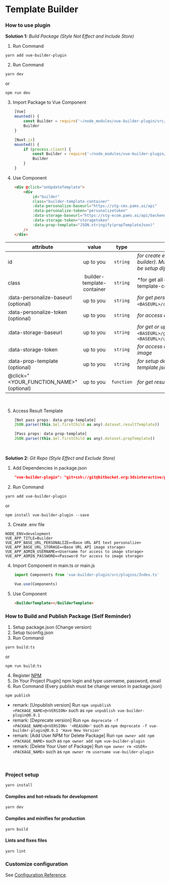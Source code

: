 # Template Builder

### How to use plugin

**Solution 1:** *Build Package (Style Not Effect and Include Store)*
1. Run Command
```
yarn add vue-builder-plugin
```

2. Run Command
```
yarn dev
```
or
```
npm run dev
```

3. Import Package to Vue Component
```javascript
    [Vue]
    mounted() {
        const Builder = require('~/node_modules/vue-builder-plugin/src/main')
        Builder
    }

    [Nuxt.js]
    mounted() {
        if (process.client) {
            const Builder = require('~/node_modules/vue-builder-plugin/src/main')
            Builder
        }
    }
```

4. Use Component
```html
    <div @click="onUpdateTemplate">
        <div
            id="builder"
            class="builder-template-container"
            :data-personalize-baseurl="https://stg-cms.pams.ai/api"
            :data-personalize-token="personalizetoken"
            :data-storage-baseurl="https://stg-ecom.pams.ai/api/backend"
            :data-storage-token="storagetoken"
            :data-prop-template="JSON.stringify(propTemplateJson)"
        />
    </div>
```

| attribute                              |value                     |type      |description                                                                                   |
|----------------------------------------|:------------------------:|:--------:| -------------------------------------------------------------------------------------------- |
|id                                      |up to you                 |`string`  |*for create element (default: builder). Mutiple element should be setup difference name*      |
|class                                   |builder-template-container|`string`  |*for get all element class 'builder-template-container' to assign data                        |
|:data-personalize-baseurl (optional)    |up to you                 |`string`  |*for get personalize* (ex. [GET] `<BASEURL>/customers/attributes`)*                           |
|:data-personalize-token (optional)      |up to you                 |`string`  |*for access api get personalize*                                                              |
|:data-storage-baseurl                   |up to you                 |`string`  |*for get or upload image* (ex. [GET] `<BASEURL>/galleries`, [POST] `<BASEURL>/uploader/public`|
|:data-storage-token                     |up to you                 |`string`  |*for access api get or upload image*                                                          |
|:data-prop-template (optional)          |up to you                 |`string`  |*for setup default prop your template json*                                                   |
|@click="<YOUR_FUNCTION_NAME>" (optional)|up to you                 |`function`|*for get result on function*                                                                  |
<br>

5. Access Result Template
```javascript
    [Not pass props: data-prop-template]
    JSON.parse((this.$el.firstChild as any).dataset.resultTemplate))

    [Pass props: data-prop-template]
    JSON.parse((this.$el.firstChild as any).dataset.propTemplate))
```
<br>

**Solution 2:** *Git Repo (Style Effect and Exclude Store)*
1. Add Dependencies in package.json
```json
    "vue-builder-plugin": "git+ssh://git@bitbucket.org:3dsinteractive/pam-builder.git"
```

2. Run Command
```
yarn add vue-builder-plugin
```
or
```
npm install vue-builder-plugin --save
```

3. Create .env file
```
NODE_ENV=development
VUE_APP_TITLE=Builder
VUE_APP_BASE_URL_PERSONALIZE=<Base URL API text personalize>
VUE_APP_BASE_URL_STORAGE=<Base URL API image storage>
VUE_APP_ADMIN_USERNAME=<Username for access to image storage>
VUE_APP_ADMIN_PASSWORD=<Password for access to image storage>
```

4. Import Component in main.ts or main.js
```javascript
    import Components from 'vue-builder-plugin/src/plugins/Index.ts'

    Vue.use(Components)
```
5. Use Component
```html
    <BuilderTemplate></BuilderTemplate>
```

### How to Build and Publish Package (Self Reminder)
1. Setup package.json (Change version)
2. Setup tsconfig.json
3. Run Command
```
yarn build:ts
```
or
```
npm run build:ts
```
4. Register [NPM](https://www.npmjs.com)
5. [In Your Project Plugin] npm login and type username, password, email
6. Run Command (Every publish must be change version in package.json)
```
npm publish
```
* remark: [Unpublish version] Run `npm unpublish <PACKAGE_NAME>@<VERSION>` such as `npm unpublish vue-builder-plugin@0.0.1`
* remark: [Deprecate version] Run `npm deprecate -f <PACKAGE_NAME>@<VERSION> '<REASON>'` such as `npm deprecate -f vue-builder-plugin@0.0.1 'Have New Version'`
* remark: [Add User NPM for Delete Package] Run `npm owner add npm <PACKAGE_NAME>` such as `npm owner add npm vue-builder-plugin`
* remark: [Delete Your User of Package] Run `npm owner rm <USER> <PACKAGE_NAME>` such as `npm owner rm username vue-builder-plugin`
<br>

### Project setup
```
yarn install
```

#### Compiles and hot-reloads for development
```
yarn dev
```

#### Compiles and minifies for production
```
yarn build
```

#### Lints and fixes files
```
yarn lint
```

### Customize configuration
See [Configuration Reference](https://cli.vuejs.org/config/).
